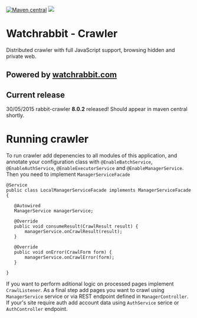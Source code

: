 [![Maven central][maven img]][maven]
[![][travis img]][travis]

Watchrabbit - Crawler
=====================

Distributed crawler with full JavaScript support, browsing hidden and private web.

## Powered by [watchrabbit.com]

## Current release
30/05/2015 rabbit-crawler **8.0.2** released! Should appear in maven central shortly.
 
 # Running crawler
 
 To run crawler add depenencies to all modules of this application, and annotate your configuration class with `@EnableBatchService`, `@EnableAuthService`, `@EnableExecutorService` and `@EnableManagerService`.
 Then you need to implement `ManagerServiceFacade`
 ```
 @Service
 public class LocalManagerServiceFacade implements ManagerServiceFacade {

    @Autowired
    ManagerService managerService;

    @Override
    public void consumeResult(CrawlResult result) {
        managerService.onCrawlResult(result);
    }

    @Override
    public void onError(CrawlForm form) {
        managerService.onCrawlError(form);
    }

}
 ```
 If you want to perform aditional logic on processed pages implement `CrawlListener`.
 As a final step add pages you want to crawl using `ManagerService` service or via REST endpoint defined in `ManagerController`. If your's site require auth add account data using `AuthService` serice or `AuthController` endpoint.
 
 

[watchrabbit.com]:http://watchrabbit.com
[travis]:https://travis-ci.org/watchrabbit/rabbit-crawler
[travis img]:https://travis-ci.org/watchrabbit/rabbit-crawler.svg?branch=master
[maven]:https://maven-badges.herokuapp.com/maven-central/com.watchrabbit/rabbit-crawler
[maven img]:https://maven-badges.herokuapp.com/maven-central/com.watchrabbit/rabbit-crawler/badge.svg
